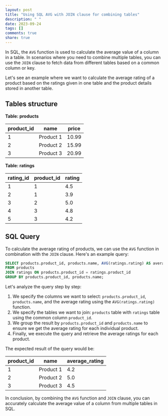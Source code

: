 ```yaml
---
layout: post
title: "Using SQL AVG with JOIN clause for combining tables"
description: " "
date: 2023-09-24
tags: []
comments: true
share: true
---
```


In SQL, the `AVG` function is used to calculate the average value of a column in a table. In scenarios where you need to combine multiple tables, you can use the `JOIN` clause to fetch data from different tables based on a common column or key.

Let's see an example where we want to calculate the average rating of a product based on the ratings given in one table and the product details stored in another table.

## Tables structure

**Table: products**

| product_id | name       | price |
|------------|------------|-------|
| 1          | Product 1  | 10.99 |
| 2          | Product 2  | 15.99 |
| 3          | Product 3  | 20.99 |

**Table: ratings**

| rating_id | product_id | rating |
|-----------|------------|--------|
| 1         | 1          | 4.5    |
| 2         | 1          | 3.9    |
| 3         | 2          | 5.0    |
| 4         | 3          | 4.8    |
| 5         | 3          | 4.2    |

## SQL Query

To calculate the average rating of products, we can use the `AVG` function in combination with the `JOIN` clause. Here's an example query:

```sql
SELECT products.product_id, products.name, AVG(ratings.rating) AS average_rating
FROM products
JOIN ratings ON products.product_id = ratings.product_id
GROUP BY products.product_id, products.name;
```

Let's analyze the query step by step:

1. We specify the columns we want to select: `products.product_id`, `products.name`, and the average rating using the `AVG(ratings.rating)` function.
2. We specify the tables we want to join: `products` table with `ratings` table using the common column `product_id`.
3. We group the result by `products.product_id` and `products.name` to ensure we get the average rating for each individual product.
4. Finally, we execute the query and retrieve the average ratings for each product.

The expected result of the query would be:

| product_id | name      | average_rating |
|------------|-----------|----------------|
| 1          | Product 1 | 4.2            |
| 2          | Product 2 | 5.0            |
| 3          | Product 3 | 4.5            |

In conclusion, by combining the `AVG` function and `JOIN` clause, you can accurately calculate the average value of a column from multiple tables in SQL.